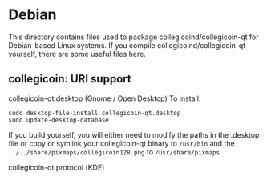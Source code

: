 
Debian
====================
This directory contains files used to package collegicoind/collegicoin-qt
for Debian-based Linux systems. If you compile collegicoind/collegicoin-qt yourself, there are some useful files here.

## collegicoin: URI support ##


collegicoin-qt.desktop  (Gnome / Open Desktop)
To install:

	sudo desktop-file-install collegicoin-qt.desktop
	sudo update-desktop-database

If you build yourself, you will either need to modify the paths in
the .desktop file or copy or symlink your collegicoin-qt binary to `/usr/bin`
and the `../../share/pixmaps/collegicoin128.png` to `/usr/share/pixmaps`

collegicoin-qt.protocol (KDE)

